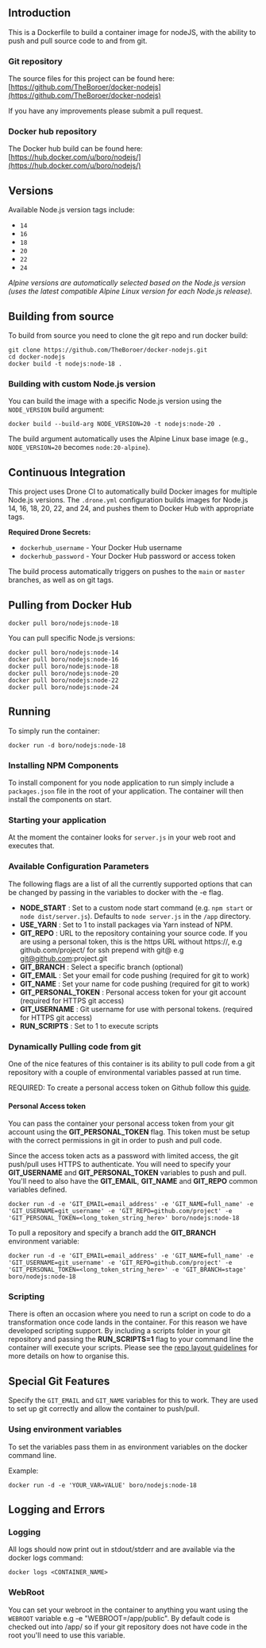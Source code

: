 ## Introduction

This is a Dockerfile to build a container image for nodeJS, with the ability to push and pull source code to and from git.

### Git repository

The source files for this project can be found here: [https://github.com/TheBoroer/docker-nodejs](https://github.com/TheBoroer/docker-nodejs)

If you have any improvements please submit a pull request.

### Docker hub repository

The Docker hub build can be found here: [https://hub.docker.com/u/boro/nodejs/](https://hub.docker.com/u/boro/nodejs/)

## Versions

Available Node.js version tags include:

- `14`
- `16`
- `18`
- `20`
- `22`
- `24`

_Alpine versions are automatically selected based on the Node.js version (uses the latest compatible Alpine Linux version for each Node.js release)._

## Building from source

To build from source you need to clone the git repo and run docker build:

```
git clone https://github.com/TheBoroer/docker-nodejs.git
cd docker-nodejs
docker build -t nodejs:node-18 .
```

### Building with custom Node.js version

You can build the image with a specific Node.js version using the `NODE_VERSION` build argument:

```
docker build --build-arg NODE_VERSION=20 -t nodejs:node-20 .
```

The build argument automatically uses the Alpine Linux base image (e.g., `NODE_VERSION=20` becomes `node:20-alpine`).

## Continuous Integration

This project uses Drone CI to automatically build Docker images for multiple Node.js versions. The `.drone.yml` configuration builds images for Node.js 14, 16, 18, 20, 22, and 24, and pushes them to Docker Hub with appropriate tags.

**Required Drone Secrets:**

- `dockerhub_username` - Your Docker Hub username
- `dockerhub_password` - Your Docker Hub password or access token

The build process automatically triggers on pushes to the `main` or `master` branches, as well as on git tags.

## Pulling from Docker Hub

```
docker pull boro/nodejs:node-18
```

You can pull specific Node.js versions:

```
docker pull boro/nodejs:node-14
docker pull boro/nodejs:node-16
docker pull boro/nodejs:node-18
docker pull boro/nodejs:node-20
docker pull boro/nodejs:node-22
docker pull boro/nodejs:node-24
```

## Running

To simply run the container:

```
docker run -d boro/nodejs:node-18
```

### Installing NPM Components

To install component for you node application to run simply include a `packages.json` file in the root of your application. The container will then install the components on start.

### Starting your application

At the moment the container looks for `server.js` in your web root and executes that.

### Available Configuration Parameters

The following flags are a list of all the currently supported options that can be changed by passing in the variables to docker with the -e flag.

- **NODE_START** : Set to a custom node start command (e.g. `npm start` or `node dist/server.js`). Defaults to `node server.js` in the `/app` directory.
- **USE_YARN** : Set to 1 to install packages via Yarn instead of NPM.
- **GIT_REPO** : URL to the repository containing your source code. If you are using a personal token, this is the https URL without https://, e.g github.com/project/ for ssh prepend with git@ e.g git@github.com:project.git
- **GIT_BRANCH** : Select a specific branch (optional)
- **GIT_EMAIL** : Set your email for code pushing (required for git to work)
- **GIT_NAME** : Set your name for code pushing (required for git to work)
- **GIT_PERSONAL_TOKEN** : Personal access token for your git account (required for HTTPS git access)
- **GIT_USERNAME** : Git username for use with personal tokens. (required for HTTPS git access)
- **RUN_SCRIPTS** : Set to 1 to execute scripts

### Dynamically Pulling code from git

One of the nice features of this container is its ability to pull code from a git repository with a couple of environmental variables passed at run time.

REQUIRED: To create a personal access token on Github follow this [guide](https://help.github.com/articles/creating-an-access-token-for-command-line-use/).

#### Personal Access token

You can pass the container your personal access token from your git account using the **GIT_PERSONAL_TOKEN** flag. This token must be setup with the correct permissions in git in order to push and pull code.

Since the access token acts as a password with limited access, the git push/pull uses HTTPS to authenticate. You will need to specify your **GIT_USERNAME** and **GIT_PERSONAL_TOKEN** variables to push and pull. You'll need to also have the **GIT_EMAIL**, **GIT_NAME** and **GIT_REPO** common variables defined.

```
docker run -d -e 'GIT_EMAIL=email_address' -e 'GIT_NAME=full_name' -e 'GIT_USERNAME=git_username' -e 'GIT_REPO=github.com/project' -e 'GIT_PERSONAL_TOKEN=<long_token_string_here>' boro/nodejs:node-18
```

To pull a repository and specify a branch add the **GIT_BRANCH** environment variable:

```
docker run -d -e 'GIT_EMAIL=email_address' -e 'GIT_NAME=full_name' -e 'GIT_USERNAME=git_username' -e 'GIT_REPO=github.com/project' -e 'GIT_PERSONAL_TOKEN=<long_token_string_here>' -e 'GIT_BRANCH=stage' boro/nodejs:node-18
```

### Scripting

There is often an occasion where you need to run a script on code to do a transformation once code lands in the container. For this reason we have developed scripting support. By including a scripts folder in your git repository and passing the **RUN_SCRIPTS=1** flag to your command line the container will execute your scripts. Please see the [repo layout guidelines](docs/repo_layout.md) for more details on how to organise this.

## Special Git Features

Specify the `GIT_EMAIL` and `GIT_NAME` variables for this to work. They are used to set up git correctly and allow the container to push/pull.

### Using environment variables

To set the variables pass them in as environment variables on the docker command line.

Example:

```
docker run -d -e 'YOUR_VAR=VALUE' boro/nodejs:node-18
```

## Logging and Errors

### Logging

All logs should now print out in stdout/stderr and are available via the docker logs command:

```
docker logs <CONTAINER_NAME>
```

### WebRoot

You can set your webroot in the container to anything you want using the `WEBROOT` variable e.g -e "WEBROOT=/app/public". By default code is checked out into /app/ so if your git repository does not have code in the root you'll need to use this variable.
